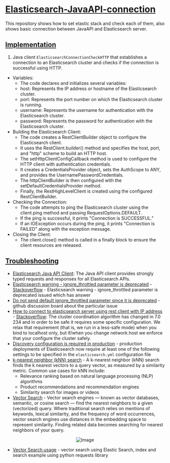 # [Elasticsearch-JavaAPI-connection](https://www.elastic.co/guide/en/elasticsearch/client/java-api-client/current/installation.html)
This repository shows how to set elastic stack and check each of them, also shows basic connection between JavaAPI and Elasticsearch server.

## [Implementation](https://github.com/af4092/Elasticsearch-JavaAPI-connection/tree/main/ElasticsearchConnectionCheckHTTP/src/main/java/org/example)
1. Java client `ElasticsearchConnectionCheckHTTP` that establishes a connection to an Elasticsearch cluster and checks if the connection is successful using HTTP.
- Variables:
  - The code declares and initializes several variables:
  - host: Represents the IP address or hostname of the Elasticsearch cluster.
  - port: Represents the port number on which the Elasticsearch cluster is running.
  - username: Represents the username for authentication with the Elasticsearch cluster.
  - password: Represents the password for authentication with the Elasticsearch cluster.
- Building the Elasticsearch Client:
  - The code creates a RestClientBuilder object to configure the Elasticsearch client.
  - It uses the RestClient.builder() method and specifies the host, port, and "http" scheme to build an HTTP host.
  - The setHttpClientConfigCallback method is used to configure the HTTP client with authentication credentials.
  - It creates a CredentialsProvider object, sets the AuthScope to ANY, and provides the UsernamePasswordCredentials.
  - The httpClientBuilder is then configured with the setDefaultCredentialsProvider method.
  - Finally, the RestHighLevelClient is created using the configured RestClientBuilder.
- Checking the Connection:
  - The code attempts to ping the Elasticsearch cluster using the client.ping method and passing RequestOptions.DEFAULT.
  - If the ping is successful, it prints "Connection is SUCCESSFUL."
  - If an IOException occurs during the ping, it prints "Connection is FAILED" along with the exception message.
- Closing the Client:
  - The client.close() method is called in a finally block to ensure the client resources are released.

## [Troubleshooting](https://github.com/af4092/Elasticsearch-JavaAPI-connection/tree/main)

- [Elasticsearch Java API Client](https://www.elastic.co/guide/en/elasticsearch/client/java-api-client/current/index.html): The Java API client provides strongly typed requests and responses for all Elasticsearch APIs.  
- [Elasticsearch warning - ignore_throttled parameter is deprecated](https://stackoverflow.com/questions/72271872/elasticsearch-warning-ignore-throttled-parameter-is-deprecated) - [Stackoverflow](https://stackoverflow.com/) - Elasticsearch warning - ignore_throttled parameter is deprecated issued which has answer
- [Do not send default ignore_throttled parameter since it is deprecated](https://github.com/elastic/elasticsearch/pull/84827) - github discussion board about the particular issue
- [How to connect to elasticsearch server using rest client with IP address](https://stackoverflow.com/questions/56951310/how-to-connect-to-elasticsearch-server-using-rest-client-with-ip-address) - [Stackoverflow](https://stackoverflow.com/): The cluster coordination algorithm has changed in 7.0 234 and in order to be safe it requires some specific configuration. We relax that requirement (that is, we run in a less-safe mode) when you bind to localhost only, but if/when you change network.host we enforce that your configure the cluster safely.
- [Discovery configuration is required in production](https://www.elastic.co/guide/en/elasticsearch/reference/7.0/breaking-changes-7.0.html#breaking_70_discovery_changes) - production deployments of Elasticsearch now require at least one of the following settings to be specified in the `elasticsearch.yml` configuration file
- [k-nearest neighbor (kNN) search](https://www.elastic.co/guide/en/elasticsearch/reference/current/knn-search.html) - A k-nearest neighbor (kNN) search finds the k nearest vectors to a query vector, as measured by a similarity metric. Common use cases for kNN include:
  - Relevance ranking based on natural language processing (NLP) algorithms
  - Product recommendations and recommendation engines
  - Similarity search for images or videos
- [Vector Search](https://www.elastic.co/what-is/vector-search) - Vector search engines — known as vector databases, semantic, or cosine search — find the nearest neighbors to a given (vectorized) query. Where traditional search relies on mentions of keywords, lexical similarity, and the frequency of word occurrences, vector search engines use distances in the embedding space to represent similarity. Finding related data becomes searching for nearest neighbors of your query.

<p align="center">
  <img src="https://github.com/af4092/Elasticsearch-JavaAPI-connection/assets/24220136/5a2b5c51-142c-4a75-a980-ce914dc46325" alt="Image">
</p>

- [Vector Search usage](https://www.datasciencebyexample.com/2023/03/18/elasticsearch-dense-vector-search/) - vector search using Elastic Search, index and search example using python requests library
